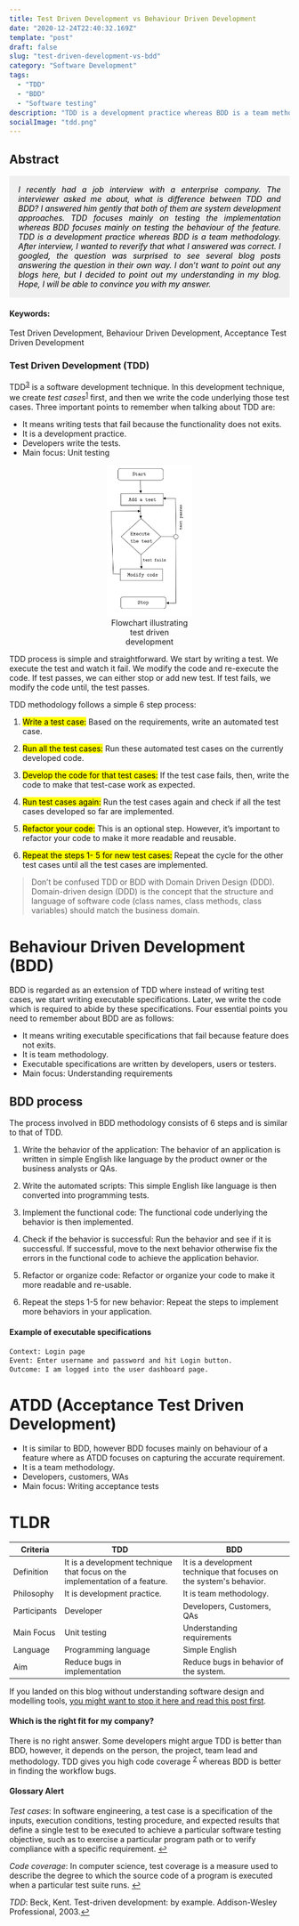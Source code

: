 ```yaml
---
title: Test Driven Development vs Behaviour Driven Development
date: "2020-12-24T22:40:32.169Z"
template: "post"
draft: false
slug: "test-driven-development-vs-bdd"
category: "Software Development"
tags:
  - "TDD"
  - "BDD"
  - "Software testing"
description: "TDD is a development practice whereas BDD is a team methodology. After interview, I wanted to reverify that what I answered was correct."
socialImage: "tdd.png"
---
```


## Abstract

<div class="abstract" style="background-color: #f1f0f0; color: rgba(0, 0, 0, 1); padding: 1rem;font-style: italic;text-align: justify;">
I recently had a job interview with a enterprise company. The interviewer asked me about, what is difference between TDD and BDD? I answered him gently that both of them are system development approaches. TDD focuses mainly on testing the implementation whereas BDD focuses mainly on testing the behaviour of the feature. TDD is a development practice whereas BDD is a team methodology. After interview, I wanted to reverify that what I answered was correct. I googled, the question was surprised to see several blog posts answering the question in their own way. I don’t want to point out any blogs here, but I decided to point out my understanding in my blog. Hope, I will be able to convince you with my answer.
</div>

#### Keywords:

Test Driven Development, Behaviour Driven Development, Acceptance Test Driven Development

### Test Driven Development (TDD)

TDD<sup><a href="#fn3" id="ref2">3</a></sup> is a software development technique. In this development technique, we create _test cases_<sup><a href="#fn1" id="ref1">1</a></sup> first, and then we write the code underlying those test cases. Three important points to remember when talking about TDD are:

- It means writing tests that fail because the functionality does not exits.
- It is a development practice.
- Developers write the tests.
- Main focus: Unit testing

<style>
figure {text-align: center; width: 30%; margin: 0px auto; }
</style>
<figure>
    <img src="tdd.png" alt="TDD" />
    <figcaption>Flowchart illustrating test driven development</figcaption>
</figure>

TDD process is simple and straightforward. We start by writing a test. We execute the test and watch it fail. We modify the code and re-execute the code. If test passes, we can either stop or add new test. If test fails, we modify the code until, the test passes.

TDD methodology follows a simple 6 step process:

1. <mark>Write a test case:</mark> Based on the requirements, write an automated test case.

2. <mark>Run all the test cases:</mark> Run these automated test cases on the currently developed code.

3. <mark>Develop the code for that test cases:</mark> If the test case fails, then, write the code to make that test-case work as expected.

4. <mark>Run test cases again:</mark> Run the test cases again and check if all the test cases developed so far are implemented.

5. <mark>Refactor your code:</mark> This is an optional step. However, it’s important to refactor your code to make it more readable and reusable.

6. <mark>Repeat the steps 1- 5 for new test cases:</mark> Repeat the cycle for the other test cases until all the test cases are implemented.

<blockquote>
  Don’t be confused TDD or BDD with Domain Driven Design (DDD). Domain-driven design (DDD) is the concept that the structure and language of software code (class names, class methods, class variables) should match the business domain.
</blockquote>

# Behaviour Driven Development (BDD)

BDD is regarded as an extension of TDD where instead of writing test cases, we start writing executable specifications. Later, we write the code which is required to abide by these specifications. Four essential points you need to remember about BDD are as follows:

- It means writing executable specifications that fail because feature does not exits.
- It is team methodology.
- Executable specifications are written by developers, users or testers.
- Main focus: Understanding requirements

## BDD process

The process involved in BDD methodology consists of 6 steps and is similar to that of TDD.

1. Write the behavior of the application: The behavior of an application is written in simple English like language by the product owner or the business analysts or QAs.

2. Write the automated scripts: This simple English like language is then converted into programming tests.

3. Implement the functional code: The functional code underlying the behavior is then implemented.

4. Check if the behavior is successful: Run the behavior and see if it is successful. If successful, move to the next behavior otherwise fix the errors in the functional code to achieve the application behavior.

5. Refactor or organize code: Refactor or organize your code to make it more readable and re-usable.

6. Repeat the steps 1-5 for new behavior: Repeat the steps to implement more behaviors in your application.

#### Example of executable specifications

```
Context: Login page
Event: Enter username and password and hit Login button.
Outcome: I am logged into the user dashboard page.
```

# ATDD (Acceptance Test Driven Development)

- It is similar to BDD, however BDD focuses mainly on behaviour of a feature where as ATDD focuses on capturing the accurate requirement.
- It is a team methodology.
- Developers, customers, WAs
- Main focus: Writing acceptance tests

# TLDR

<table>
<thead>
  <tr>
    <th class="tg-fymr">Criteria</th>
    <th class="tg-0pky">TDD</th>
    <th class="tg-0pky">BDD</th>
  </tr>
</thead>
<tbody>
  <tr>
    <td class="tg-fymr">Definition</td>
    <td class="tg-0pky">It is a development technique that focus on the implementation of a feature.</td>
    <td class="tg-0pky">It is a development technique that focuses on the system's behavior. </td>
  </tr>
  <tr>
    <td class="tg-fymr">Philosophy</td>
    <td class="tg-0pky">It is development practice.</td>
    <td class="tg-0pky">It is team methodology. </td>
  </tr>
  <tr>
    <td class="tg-1wig">Participants</td>
    <td class="tg-0lax">Developer</td>
    <td class="tg-0lax">Developers, Customers, QAs</td>
  </tr>
  <tr>
    <td class="tg-1wig">Main Focus</td>
    <td class="tg-0lax">Unit testing</td>
    <td class="tg-0lax">Understanding requirements</td>
  </tr>
  <tr>
    <td class="tg-1wig">Language</td>
    <td class="tg-0lax">Programming language</td>
    <td class="tg-0lax">Simple English</td>
  </tr>
  <tr>
    <td class="tg-1wig">Aim</td>
    <td class="tg-0lax">Reduce bugs in implementation</td>
    <td class="tg-0lax">Reduce bugs in behavior of the system.</td>
  </tr>
</tbody>
</table>

If you landed on this blog without understanding software design and modelling tools, [you might want to stop it here and read this post first](/survey-about-mdse/).

#### Which is the right fit for my company?

There is no right answer. Some developers might argue TDD is better than BDD, however, it depends on the person, the project, team lead and methodology. TDD gives you high code coverage <sup><a href="#fn2" id="ref2">2</a></sup> whereas BDD is better in finding the workflow bugs.

#### Glossary Alert

<p id="fn1"><em>Test cases</em>: In software engineering, a test case is a specification of the inputs, execution conditions, testing procedure, and expected results that define a single test to be executed to achieve a particular software testing objective, such as to exercise a particular program path or to verify compliance with a specific requirement. <a href="#ref1" title="Jump back to footnote 2 in the text.">↩</a></p>

<p id="fn2"><em>Code coverage</em>: In computer science, test coverage is a measure used to describe the degree to which the source code of a program is executed when a particular test suite runs. <a href="#ref2" title="Jump back to footnote 2 in the text.">↩</a><p>

<p id="fn3"> <em>TDD</em>: Beck, Kent. Test-driven development: by example. Addison-Wesley Professional, 2003.<a href="#ref3" title="Jump back to footnote 2 in the text.">↩</a><p>
